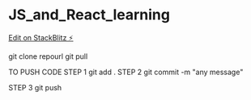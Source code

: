# JS_and_React_learning

[Edit on StackBlitz ⚡️](https://stackblitz.com/edit/react-slvqbu)

git clone repourl
git pull

TO PUSH CODE
STEP 1 git add .
STEP 2 git commit -m "any message"

STEP 3 git push 
